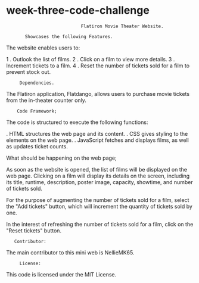 # week-three-code-challenge
                                Flatiron Movie Theater Website.

           Showcases the following Features.

The website enables users to:

1 . Outlook the list of films.
2 . Click on a film to view more details.
3 . Increment tickets to a film.
4 . Reset the number of tickets sold for a film to prevent stock out.

         Dependencies.

The Flatiron application, Flatdango, allows users to purchase movie tickets from the in-theater counter only.

        Code Framework;

The code is structured to execute the following functions:

 . HTML structures the web page and its content.
 . CSS gives styling to the elements on the web page.
 . JavaScript fetches and displays films, as well as updates ticket counts.

What should be happening on the web page;

As soon as the website is opened, the list of films will be displayed on the web page. Clicking on a film will display its details on the screen, including its title, runtime, description, poster image, capacity, showtime, and number of tickets sold.


For the purpose of augmenting the number of tickets sold for a film, select the "Add tickets" button, which will increment the quantity of tickets sold by one. 


In the interest of refreshing the number of tickets sold for a film, click on the "Reset tickets" button.

       Contributor:

The main contributor to this mini web is NellieMK65.

         License:

This code is licensed under the MIT License.